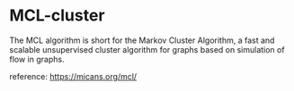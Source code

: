 # MCL-cluster
The MCL algorithm is short for the Markov Cluster Algorithm, a fast and scalable unsupervised cluster algorithm for graphs  based on simulation of  flow in graphs.

reference: https://micans.org/mcl/
